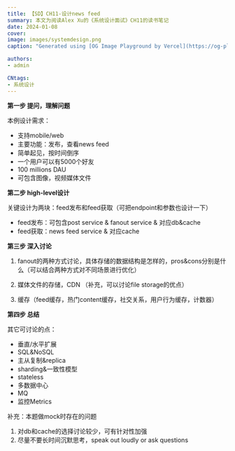 ```yaml
---
title: 【SD】CH11-设计news feed
summary: 本文为阅读Alex Xu的《系统设计面试》CH11的读书笔记
date: 2024-01-08
cover:
image: images/systemdesign.png
caption: "Generated using [OG Image Playground by Vercel](https://og-playground.vercel.app/)"

authors:
- admin

CNtags:
- 系统设计
---
```

**第一步 提问，理解问题**

本例设计需求：
- 支持mobile/web
- 主要功能：发布，查看news feed
- 简单起见，按时间倒序
- 一个用户可以有5000个好友
- 100 millions DAU
- 可包含图像，视频媒体文件

**第二步 high-level设计**

关键设计为两块：feed发布和feed获取（可把endpoint和参数也设计一下）
- feed发布：可包含post service & fanout service & 对应db&cache
- feed获取：news feed service & 对应cache

**第三步 深入讨论**
1. fanout的两种方式讨论，具体存储的数据结构是怎样的，pros&cons分别是什么（可以结合两种方式对不同场景进行优化）

2. 媒体文件的存储，CDN
   （补充，可以讨论file storage的优点）

3. 缓存（feed缓存，热门content缓存，社交关系，用户行为缓存，计数器）

**第四步 总结**

其它可讨论的点：
- 垂直/水平扩展
- SQL&NoSQL
- 主从复制&replica
- sharding&一致性模型
- stateless
- 多数据中心
- MQ
- 监控Metrics

补充：本题做mock时存在的问题
1. 对db和cache的选择讨论较少，可有针对性加强
2. 尽量不要长时间沉默思考，speak out loudly or ask questions
